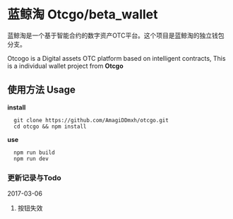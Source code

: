 # 蓝鲸淘 Otcgo/beta_wallet
蓝鲸淘是一个基于智能合约的数字资产OTC平台。这个项目是蓝鲸淘的独立钱包分支。

Otcogo is a Digital assets OTC platform based on intelligent contracts, This is a individual wallet project from **Otcgo**

## 使用方法 Usage
**install**
```
  git clone https://github.com/AmagiDDmxh/otcgo.git
  cd otcgo && npm install
```
**use**
```
  npm run build
  npm run dev
```

### 更新记录与Todo
2017-03-06

1. 按钮失效
